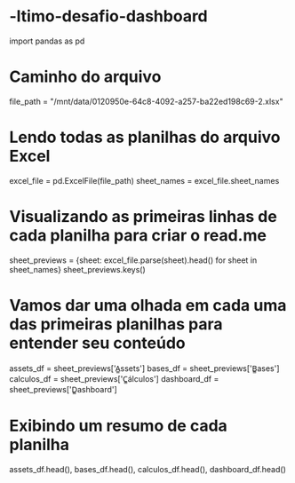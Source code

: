 # -ltimo-desafio-dashboard
import pandas as pd

# Caminho do arquivo
file_path = "/mnt/data/0120950e-64c8-4092-a257-ba22ed198c69-2.xlsx"

# Lendo todas as planilhas do arquivo Excel
excel_file = pd.ExcelFile(file_path)
sheet_names = excel_file.sheet_names

# Visualizando as primeiras linhas de cada planilha para criar o read.me
sheet_previews = {sheet: excel_file.parse(sheet).head() for sheet in sheet_names}
sheet_previews.keys()
# Vamos dar uma olhada em cada uma das primeiras planilhas para entender seu conteúdo
assets_df = sheet_previews['A̳ssets']
bases_df = sheet_previews['B̳ases']
calculos_df = sheet_previews['C̳álculos']
dashboard_df = sheet_previews['D̳ashboard']

# Exibindo um resumo de cada planilha
assets_df.head(), bases_df.head(), calculos_df.head(), dashboard_df.head()
